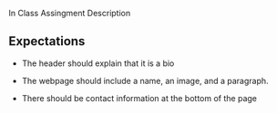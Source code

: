 In Class Assingment Description

## Expectations

* The header should explain that it is a bio 

*  The webpage should include a name, an image, and a paragraph.

* There should be contact information at the bottom of the page

